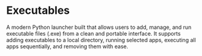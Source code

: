 # Executables
A modern Python launcher built  that allows users to add, manage, and run executable files (.exe) from a clean and portable interface. It supports adding executables to a local directory, running selected apps, executing all apps sequentially, and removing them with ease.
